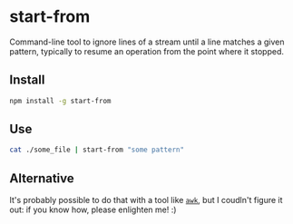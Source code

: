 # start-from

Command-line tool to ignore lines of a stream until a line matches a given pattern, typically to resume an operation from the point where it stopped.

## Install
```sh
npm install -g start-from
```

## Use
```sh
cat ./some_file | start-from "some pattern"
```

## Alternative
It's probably possible to do that with a tool like [`awk`](https://en.wikipedia.org/wiki/AWK), but I coudln't figure it out: if you know how, please enlighten me! :)
